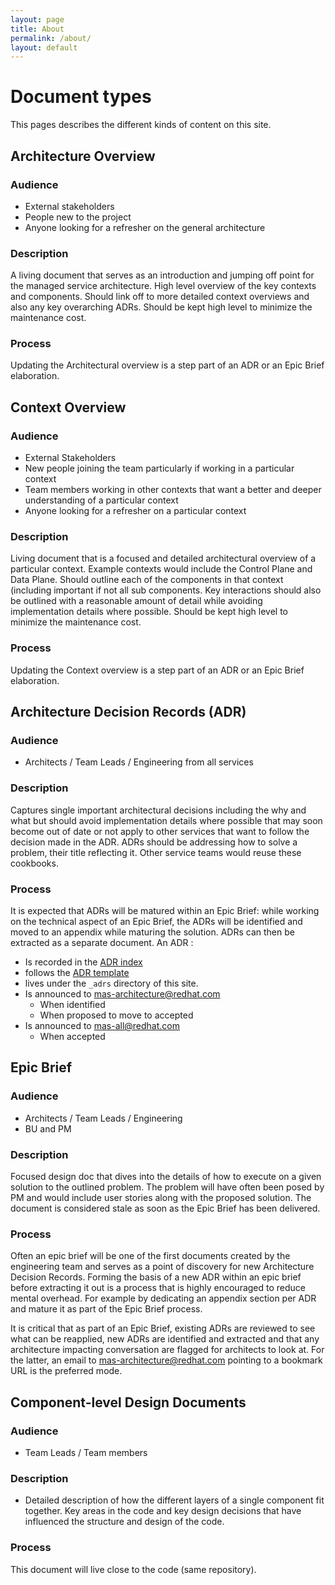 ```yaml
---
layout: page
title: About
permalink: /about/
layout: default
---
```


# Document types

This pages describes the different kinds of content on this site.

## Architecture Overview

### Audience

* External stakeholders
* People new to the project
* Anyone looking for a refresher on the general architecture

### Description

A living document that serves as an introduction and jumping off point for the managed service architecture. High level overview of the key contexts and components. Should link off to more detailed context overviews and also any key overarching ADRs. Should be kept high level to minimize the maintenance cost.

### Process

Updating the Architectural overview is a step part of an ADR or an Epic Brief elaboration.



## Context Overview

### Audience

* External Stakeholders 
* New people joining the team particularly if working in a particular context
* Team members working in other contexts that want a better and deeper understanding of a particular context
* Anyone looking for a refresher on a particular context

### Description

Living document that is a focused and detailed architectural overview of a particular context. Example contexts would include the Control Plane and Data Plane. Should outline each of the components in that context (including important if not all sub components. Key interactions should also be outlined with a reasonable amount of detail while avoiding implementation details where possible. Should be kept high level to minimize the maintenance cost.

### Process

Updating the Context overview is a step part of an ADR or an Epic Brief elaboration.



## Architecture Decision Records (ADR)

### Audience

* Architects / Team Leads / Engineering from all services

### Description

Captures single important architectural decisions including the why and what but should avoid implementation details where possible that may soon become out of date or not apply to other services that want to follow the decision made in the ADR. ADRs should be addressing how to solve a problem, their title reflecting it. Other service teams would reuse these cookbooks. 

### Process

It is expected that ADRs will be matured within an Epic Brief: while working on the technical aspect of an Epic Brief, the ADRs will be identified and moved to an appendix while maturing the solution. ADRs can then be extracted as a separate document.
An ADR :

* Is recorded in the [ADR index](/ADRs)
* follows the [ADR template](/adrs/000/Defining_a_template_for_architecture_Decision_Records.html)
* lives under the `_adrs` directory of this site.
* Is announced to mas-architecture@redhat.com
    - When identified
    - When proposed to move to accepted
* Is announced to mas-all@redhat.com
    - When accepted  



## Epic Brief

### Audience

* Architects / Team Leads / Engineering
* BU and PM

### Description

Focused design doc that dives into the details of how to execute on a given solution to the outlined problem. The problem will have often been posed by PM and would include user stories along with the proposed solution. The document is considered stale as soon as the Epic Brief has been delivered.

### Process

Often an epic brief will be one of the first documents created by the engineering team and serves as a point of discovery for new Architecture Decision Records. Forming the basis of a new ADR within an epic brief before extracting it out is a process that is highly encouraged to reduce mental overhead. For example by dedicating an appendix section per ADR and mature it as part of the Epic Brief process.

It is critical that as part of an Epic Brief, existing ADRs are reviewed to see what can be reapplied, new ADRs are identified and extracted and that any architecture impacting conversation are flagged for architects to look at. For the latter, an email to mas-architecture@redhat.com pointing to a bookmark URL is the preferred mode.



## Component-level Design Documents

### Audience

* Team Leads / Team members

### Description

* Detailed description of how the different layers of a single component fit together. Key areas in the code and key design decisions that have influenced the structure and design of the code. 

### Process

This document will live close to the code (same repository).